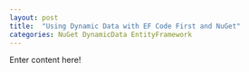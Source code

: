 ```yaml
---
layout: post
title:  "Using Dynamic Data with EF Code First and NuGet"
categories: NuGet DynamicData EntityFramework
---
```


Enter content here!
